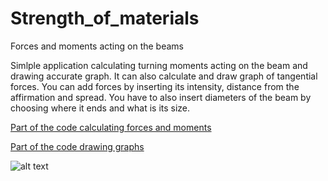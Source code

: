 # Strength_of_materials
Forces and moments acting on the beams

Simlple application calculating turning moments acting on the beam and drawing accurate graph. It can also calculate and draw graph of tangential forces. You can add forces by inserting its intensity, distance from the affirmation and spread. You have to also insert diameters of the beam by choosing where it ends and what is its size.

[Part of the code calculating forces and moments](https://github.com/mateuszbugaj/Strength_of_materials/blob/master/Skr.pde)

[Part of the code drawing graphs](https://github.com/mateuszbugaj/Strength_of_materials/blob/master/Wykres.pde)

![alt text](https://imgur.com/dFhFwWd.jpg)
